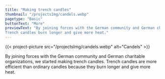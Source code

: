 ```yaml
---
title: "Making trench candles"
thumbnail: "/projectsImg/candels.webp"
pagetype: "Basic"
buttonText: "More"
previewText: "By joining forces with the German community and German charitable organizations, we started making trench candles.
Trench candles burn longer and give more heat."
---
```


{{< project-picture src="/projectsImg/candels.webp" alt="Candels" >}}

<div class="text-center container p-6 mx-auto">
By joining forces with the German community and German charitable organizations, we started making trench candles.
Trench candles are more efficient than ordinary candles because they burn longer and give more heat.
</div>